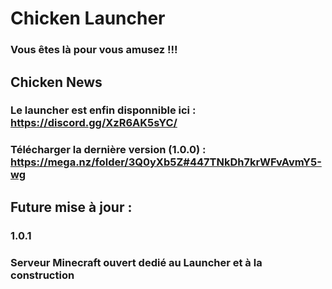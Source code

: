 # Chicken Launcher

### Vous êtes là pour vous amusez !!! 

## Chicken News

### Le launcher est enfin disponnible ici : https://discord.gg/XzR6AK5sYC/
### Télécharger la dernière version (1.0.0) : https://mega.nz/folder/3Q0yXb5Z#447TNkDh7krWFvAvmY5-wg

## Future mise à jour :

### 1.0.1

### Serveur Minecraft ouvert dedié au Launcher et à la construction
